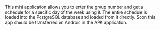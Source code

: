 This mini application allows you to enter the group number and get a schedule for a specific day of the week using it.
The entire schedule is loaded into the PostgreSQL database and loaded from it directly.
Soon this app should be transferred on Android in the APK application.
